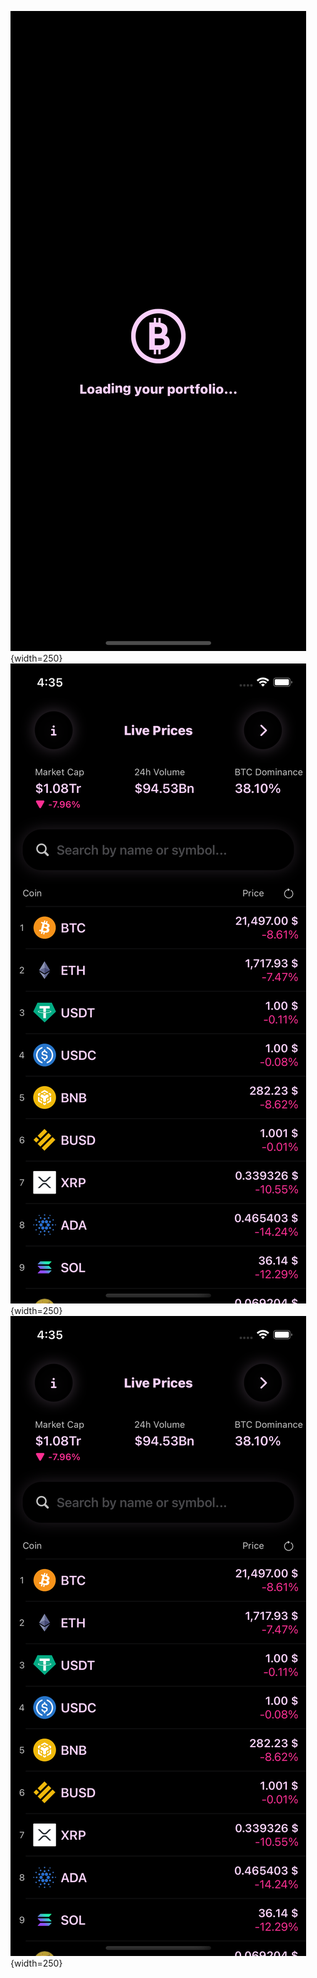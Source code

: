 ![Alt text](screen1.png "First Screen"){width=250}
![Alt text](screen2.png "Second Screen"){width=250}
![Alt text](screen2.png "Third Screen"){width=250}